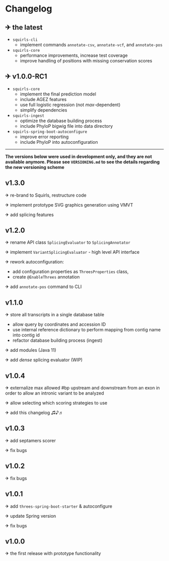 # Changelog

## ✈ the latest
- `squirls-cli`
  - implement commands `annotate-csv`, `annotate-vcf`, and `annotate-pos`
- `squirls-core`
  - performance improvements, increase test coverage
  - improve handling of positions with missing conservation scores

## ✈ v1.0.0-RC1
- `squirls-core`
  - implement the final prediction model
  - include AGEZ features
  - use full logistic regression (not *max*-dependent)
  - simplify dependencies  
- `squirls-ingest`
  - optimize the database building process
  - include PhyloP bigwig file into data directory
- `squirls-spring-boot-autoconfigure`
  - improve error reporting 
  - include PhyloP into autoconfiguration
 
---
**The versions below were used in development only, and they are not available anymore. 
Please see `VERSIONING.md` to see the details regarding the new versioning scheme** 

## v1.3.0
✈ re-brand to Squirls, restructure code

✈ implement prototype SVG graphics generation using VMVT

✈ add splicing features 

## v1.2.0
✈ rename API class `SplicingEvaluator` to `SplicingAnnotator`

✈ implement `VariantSplicingEvaluator` - high level API interface

✈ rework autoconfiguration:
- add configuration properties as `ThreesProperties` class,
- create `@EnableThrees` annotation

✈ add `annotate-pos` command to CLI

## v1.1.0
✈ store all transcripts in a single database table
- allow query by coordinates and accession ID
- use internal reference dictionary to perform mapping from contig name into contig id
- refactor database building process (ingest)

✈ add modules (Java 11) 

✈ add *dense* splicing evaluator (WIP)

## v1.0.4
✈ externalize max allowed #bp upstream and downstream from an exon in order to allow an intronic variant to be analyzed

✈ allow selecting which scoring strategies to use

✈ add this changelog ♫♪♬

## v1.0.3
✈ add septamers scorer

✈ fix bugs

## v1.0.2
✈ fix bugs

## v1.0.1
✈ add `threes-spring-boot-starter` & autoconfigure

✈ update Spring version

✈ fix bugs

## v1.0.0
✈ the first release with prototype functionality
